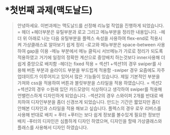 *첫번째 과제(맥도날드)
=
>안녕하세요. 이번과제는 맥도날드를 선정해 리뉴얼 작업을 진행하게 되었습니다. 
=
>헤더
+헤더부분은 유틸부분과 로고 그리고 메뉴부분을 정리한 내용입니다.
    -헤더 위 아래로 나눈 다음 유틸부분을 플렉스 속성을 사용하여  flex-end로 적용시켜 가상클래스로 알아보기 쉽게 정리
    -로고와 메뉴부분은 space-between 사용하여 gap을 이용
    -메뉴 부분에서 메뉴 클릭시 서브메뉴가 가로로 정리가 되도록 적용하였고 거기에 일정의 정확한 계산으로 중앙배치 하는것보다 inner사용해 더 쉽게 중앙으로 배치함
    -헤더는 fixed 적용
=
>섹션1
+섹션1의 경우 swiper를 사용해 버튼 부분과 슬라이드 부분을 부드럽게 적용함
    -swiper 경우 요즘에도 자주 업데이트가 이루어지고 있어서 많은 기능들이 있습니다. 제일 기본적인 부분을 가져와 css을 적용하여 버튼과 블릿부분을 스타일을 적용 하였습니다.
=
>섹션2
+섹션2의 경우 ㅇ원래 있던 카드모양이 식상하다고 생각하여 swiper를 적용해 언밸런스하게 디자인하게 되었습니다.
    -섹션2의 경우 스와이퍼 2개를 반대로 배치하여 디자인부분을 좀더 신경쓰게 되었습니다. 만드는 기간은 짧았지만 좀더 안해본 디자인과 스타일을 적용 해보고 싶습니다. 플렉스의 경우 로우 리버스를 사용해 반대로 배치
=
>푸터
+푸터는 보다 쉽게 정보를 볼수있게 필요한 정보만 배치
    -푸터의 디자인은 심플하게 디자인 하였으며, 디자인을 할때 가상클래스와 플래스를 사용해서 디자인 하였습니다.

